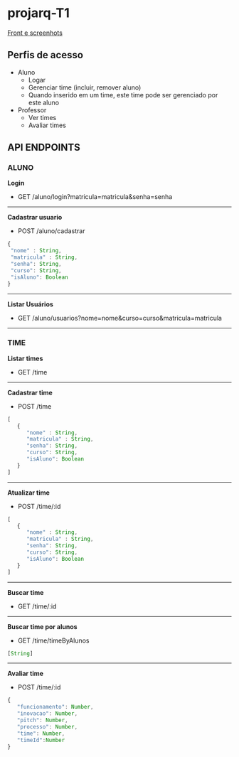 # projarq-T1


[Front e screenhots](https://github.com/mrRodrigo/hackatona-front)


## Perfis de acesso
 - Aluno
    - Logar
    - Gerenciar time (incluir, remover aluno)
    - Quando inserido em um time, este time pode ser gerenciado por este aluno
 - Professor
    - Ver times
    - Avaliar times
  
## API ENDPOINTS
### ALUNO

   **Login**

  - GET /aluno/login?matricula=matricula&senha=senha 
   
---

   **Cadastrar usuario**

  - POST /aluno/cadastrar
    
   ```javascript
   {
    "nome" : String,
    "matricula" : String,
    "senha": String,
    "curso": String,
    "isAluno": Boolean
   }
   ```
   
---

   **Listar Usuários**
   
  - GET /aluno/usuarios?nome=nome&curso=curso&matricula=matricula

---

### TIME

  **Listar times**
  
  - GET /time

---

   **Cadastrar time**
  - POST /time
  
   ```javascript
   [
      {
         "nome" : String,
         "matricula" : String,
         "senha": String,
         "curso": String,
         "isAluno": Boolean
      }
   ]
   ```

  ---
 
  
  **Atualizar time**
  - POST /time/:id
  
   ```javascript
   [
      {
         "nome" : String,
         "matricula" : String,
         "senha": String,
         "curso": String,
         "isAluno": Boolean
      }
   ]
   ```

---

  **Buscar time**
  - GET /time/:id


---

  **Buscar time por alunos**
  - GET /time/timeByAlunos
   ```javascript
   [String]
   ```

---

  **Avaliar time**
  - POST /time/:id
   ```javascript
   {
      "funcionamento": Number,
      "inovacao": Number,
      "pitch": Number,
      "processo": Number,
      "time": Number,
      "timeId":Number
   }
   ```
   
   
  
